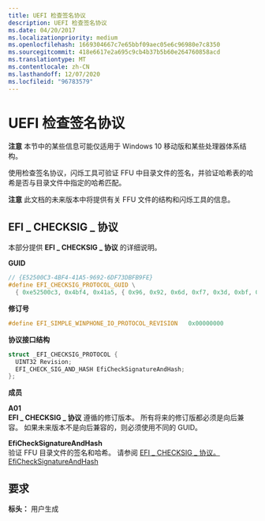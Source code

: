 ```yaml
---
title: UEFI 检查签名协议
description: UEFI 检查签名协议
ms.date: 04/20/2017
ms.localizationpriority: medium
ms.openlocfilehash: 1669304667c7e65bbf09aec05e6c96980e7c8350
ms.sourcegitcommit: 418e6617e2a695c9cb4b37b5b60e264760858acd
ms.translationtype: MT
ms.contentlocale: zh-CN
ms.lasthandoff: 12/07/2020
ms.locfileid: "96783579"
---
```

# <a name="uefi-check-signature-protocol"></a>UEFI 检查签名协议


**注意**  本节中的某些信息可能仅适用于 Windows 10 移动版和某些处理器体系结构。

 

使用检查签名协议，闪烁工具可验证 FFU 中目录文件的签名，并验证哈希表的哈希是否与目录文件中指定的哈希匹配。

**注意**  此文档的未来版本中将提供有关 FFU 文件的结构和闪烁工具的信息。

 

## <a name="efi_checksig_protocol"></a>EFI \_ CHECKSIG \_ 协议


本部分提供 **EFI \_ CHECKSIG \_ 协议** 的详细说明。

**GUID**

```cpp
// {E52500C3-4BF4-41A5-9692-6DF73DBFB9FE}
#define EFI_CHECKSIG_PROTOCOL_GUID \
  { 0xe52500c3, 0x4bf4, 0x41a5, { 0x96, 0x92, 0x6d, 0xf7, 0x3d, 0xbf, 0xb9, 0xfe } }
```

**修订号**

```cpp
#define EFI_SIMPLE_WINPHONE_IO_PROTOCOL_REVISION   0x00000000
```

**协议接口结构**

```cpp
struct _EFI_CHECKSIG_PROTOCOL {
  UINT32 Revision;
  EFI_CHECK_SIG_AND_HASH EfiCheckSignatureAndHash;
};
```

**成员**

<a href="" id="revision"></a>**A01**  
**EFI \_ CHECKSIG \_ 协议** 遵循的修订版本。 所有将来的修订版都必须是向后兼容。 如果未来版本不是向后兼容的，则必须使用不同的 GUID。

<a href="" id="efichecksignatureandhash"></a>**EfiCheckSignatureAndHash**  
验证 FFU 目录文件的签名和哈希。 请参阅 [EFI \_ CHECKSIG \_ 协议。EfiCheckSignatureAndHash](efi-checksig-protocolefichecksignatureandhash.md)

## <a name="requirements"></a>要求


**标头：** 用户生成
